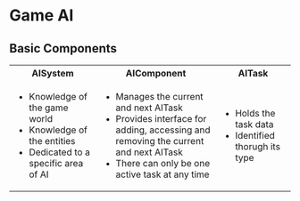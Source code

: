 # Game AI


## Basic Components

<table>
    <tr>
        <th>AISystem</th>
        <th>AIComponent</th>
        <th>AITask</th>
    </tr>
    <tr>
        <td>
        <ul>
            <li>Knowledge of the game world</li>
            <li>Knowledge of the entities</li>
            <li>Dedicated to a specific area of AI</li>
        </ul>
        </td>
        <td>
        <ul>
            <li>Manages the current and next AITask</li>
            <li>Provides interface for adding, accessing and removing the current and next AITask</li>
            <li>There can only be one active task at any time</li>
        </ul>
        </td>
        <td>
        <ul>
            <li>Holds the task data</li>
            <li>Identified thorugh its type</id>
        </ul>
        </td>
    </tr>
</table> 